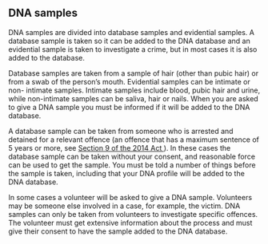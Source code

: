 ##  DNA samples

DNA samples are divided into database samples and evidential samples. A
database sample is taken so it can be added to the DNA database and an
evidential sample is taken to investigate a crime, but in most cases it is
also added to the database.

Database samples are taken from a sample of hair (other than pubic hair) or
from a swab of the person’s mouth. Evidential samples can be intimate or non-
intimate samples. Intimate samples include blood, pubic hair and urine, while
non-intimate samples can be saliva, hair or nails. When you are asked to give
a DNA sample you must be informed if it will be added to the DNA database.

A database sample can be taken from someone who is arrested and detained for a
relevant offence (an offence that has a maximum sentence of 5 years or more,
see [ Section 9 of the 2014 Act
](http://www.irishstatutebook.ie/eli/2014/act/11/section/9/enacted/en/html#sec9)
). In these cases the database sample can be taken without your consent, and
reasonable force can be used to get the sample. You must be told a number of
things before the sample is taken, including that your DNA profile will be
added to the DNA database.

In some cases a volunteer will be asked to give a DNA sample. Volunteers may
be someone else involved in a case, for example, the victim. DNA samples can
only be taken from volunteers to investigate specific offences. The volunteer
must get extensive information about the process and must give their consent
to have the sample added to the DNA database.
